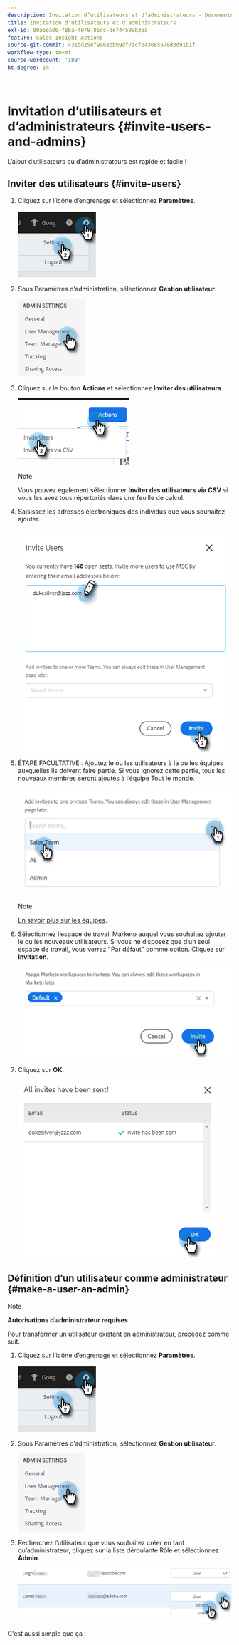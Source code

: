 ```yaml
---
description: Invitation d’utilisateurs et d’administrateurs - Documents Marketo - Documentation du produit
title: Invitation d’utilisateurs et d’administrateurs
exl-id: 00a6ea00-f8ba-4079-86dc-def44599b3ea
feature: Sales Insight Actions
source-git-commit: 431bd258f9a68bbb9df7acf043085578d3d91b1f
workflow-type: tm+mt
source-wordcount: '189'
ht-degree: 1%

---
```


# Invitation d’utilisateurs et d’administrateurs {#invite-users-and-admins}

L’ajout d’utilisateurs ou d’administrateurs est rapide et facile !

## Inviter des utilisateurs {#invite-users}

1. Cliquez sur l’icône d’engrenage et sélectionnez **Paramètres**.

   ![](assets/invite-users-and-admins-1.png)

1. Sous Paramètres d’administration, sélectionnez **Gestion utilisateur**.

   ![](assets/invite-users-and-admins-2.png)

1. Cliquez sur le bouton **Actions** et sélectionnez **Inviter des utilisateurs**.

   ![](assets/invite-users-and-admins-3.png)

   >[!NOTE]
   >
   >Vous pouvez également sélectionner **Inviter des utilisateurs via CSV** si vous les avez tous répertoriés dans une feuille de calcul.

1. Saisissez les adresses électroniques des individus que vous souhaitez ajouter.

   ![](assets/invite-users-and-admins-4.png)

1. ÉTAPE FACULTATIVE : Ajoutez le ou les utilisateurs à la ou les équipes auxquelles ils doivent faire partie. Si vous ignorez cette partie, tous les nouveaux membres seront ajoutés à l’équipe Tout le monde.

   ![](assets/invite-users-and-admins-5.png)

   >[!NOTE]
   >
   >[En savoir plus sur les équipes](/help/marketo/product-docs/marketo-sales-insight/actions/admin/creating-a-team.md).

1. Sélectionnez l’espace de travail Marketo auquel vous souhaitez ajouter le ou les nouveaux utilisateurs. Si vous ne disposez que d’un seul espace de travail, vous verrez &quot;Par défaut&quot; comme option. Cliquez sur **Invitation**.

   ![](assets/invite-users-and-admins-6.png)

1. Cliquez sur **OK**.

   ![](assets/invite-users-and-admins-7.png)

## Définition d’un utilisateur comme administrateur {#make-a-user-an-admin}

>[!NOTE]
>
>**Autorisations d’administrateur requises**

Pour transformer un utilisateur existant en administrateur, procédez comme suit.

1. Cliquez sur l’icône d’engrenage et sélectionnez **Paramètres**.

   ![](assets/invite-users-and-admins-8.png)

1. Sous Paramètres d’administration, sélectionnez **Gestion utilisateur**.

   ![](assets/invite-users-and-admins-9.png)

1. Recherchez l’utilisateur que vous souhaitez créer en tant qu’administrateur, cliquez sur la liste déroulante Rôle et sélectionnez **Admin**.

   ![](assets/invite-users-and-admins-10.png)

C&#39;est aussi simple que ça !

